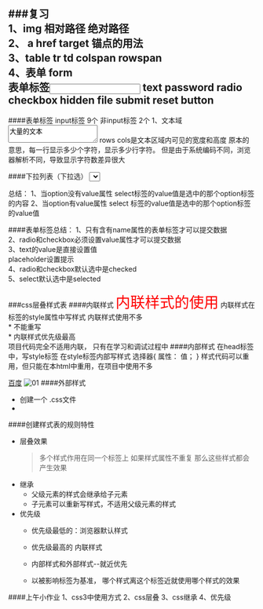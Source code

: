 ###复习  
    1、img 相对路径 绝对路径  
    2、 a href  target 锚点的用法  
    3、table  tr  td colspan  rowspan  
    4、表单 form  
        表单标签<input type="" name="" value="">
        text
        password
        radio
        checkbox
        hidden
        file
        submit
        reset
        button
-------------------------------------------------------------------
####表单标签
    input标签 9个
    非input标签 2个
     1、文本域
      <textarea>大量的文本</textarea>
       rows cols是文本区域内可见的宽度和高度
       原本的意思，每一行显示多少个字符，显示多少行字符。
       但是由于系统编码不同，浏览器解析不同，导致显示字符数差异很大

 ####下拉列表（下拉选）
    <select>
        <option></option>
        ...
    </select>

  总结：
  1、当option没有value属性
    select标签的value值是选中的那个option标签的内容
  2、当option有value属性
    select 标签的value值是选中的那个option标签的value值

 ####表单标签总结：
      1、只有含有name属性的表单标签才可以提交数据  
      2、radio和checkbox必须设置value属性才可以提交数据  
      3、text的value是直接设置值  
        placeholder设置提示  
      4、radio和checkbox默认选中是checked  
      5、select默认选中是selected  

###css层叠样式表
####内联样式
      <span style="color:#f00;font-size:30px">内联样式的使用</span>
      内联样式在标签的style属性中写样式
      内联样式使用不多  
       * 不能重写  
       * 内联样式优先级最高  
       项目代码完全不适用内联， 只有在学习和调试过程中
####内部样式
    在head标签中，写style标签
    在style标签内部写样式
    选择器{
        属性： 值；
     }
     样式代码可以重用，但只能在本html中重用，在项目中使用不多
     
 [百度](http://baidu.com)
 ![01](./01.jpg)
 ####外部样式
 * 创建一个 .css文件
 * 
 
 ####创建样式表的规则特性
 * 层叠效果     
      >多个样式作用在同一个标签上
      如果样式属性不重复
      那么这些样式都会产生效果
 * 继承  
    * 父级元素的样式会继承给子元素
    * 子元素可以重新写样式，不适用父级元素的样式
 * 优先级
    * 优先级最低的：浏览器默认样式
    * 优先级最高的 内联样式
    
    * 内部样式和外部样式--就近优先
    * 以被影响标签为基准， 哪个样式离这个标签近就使用哪个样式的效果
    
 ####上午小作业
    1、css3中使用方式
    2、css层叠
    3、css继承
    4、优先级












